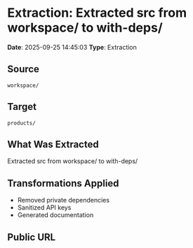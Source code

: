 # Extraction: Extracted src from workspace/ to with-deps/

**Date**: 2025-09-25 14:45:03
**Type**: Extraction

## Source
`workspace/`

## Target
`products/`

## What Was Extracted
Extracted src from workspace/ to with-deps/

## Transformations Applied
- Removed private dependencies
- Sanitized API keys
- Generated documentation

## Public URL

